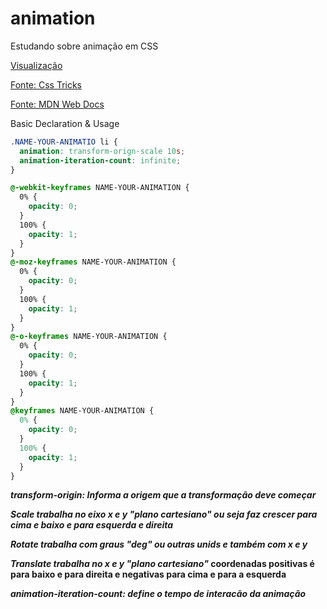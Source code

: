 # animation

Estudando sobre animação em CSS

[Visualização](https://joaoquinto.github.io/Animation/animation/index.html)

[Fonte: Css Tricks](https://css-tricks.com/snippets/css/keyframe-animation-syntax/)

[Fonte: MDN Web Docs](https://developer.mozilla.org/en-US/docs/Web/CSS/transform)

Basic Declaration & Usage

```css
.NAME-YOUR-ANIMATIO li {
  animation: transform-orign-scale 10s;
  animation-iteration-count: infinite;
}

@-webkit-keyframes NAME-YOUR-ANIMATION {
  0% {
    opacity: 0;
  }
  100% {
    opacity: 1;
  }
}
@-moz-keyframes NAME-YOUR-ANIMATION {
  0% {
    opacity: 0;
  }
  100% {
    opacity: 1;
  }
}
@-o-keyframes NAME-YOUR-ANIMATION {
  0% {
    opacity: 0;
  }
  100% {
    opacity: 1;
  }
}
@keyframes NAME-YOUR-ANIMATION {
  0% {
    opacity: 0;
  }
  100% {
    opacity: 1;
  }
}
```

**_transform-origin: Informa a origem que a transformação deve começar_**

**_Scale trabalha no eixo x e y "plano cartesiano" ou seja faz crescer para cima e baixo e para esquerda e direita_**

**_Rotate trabalha com graus "deg" ou outras unids e também com x e y_**

**_Translate trabalha no x e y "plano cartesiano"_ coordenadas positivas é para baixo e para direita e negativas para cima e para a esquerda**

**_animation-iteration-count: define o tempo de interacão da animação_**
